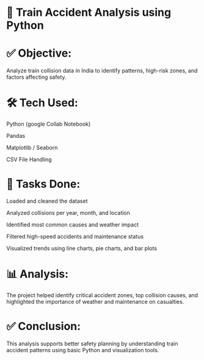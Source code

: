 # 🚆 Train Accident Analysis using Python

# ✅ Objective:
Analyze train collision data in India to identify patterns, high-risk zones, and factors affecting safety.

# 🛠 Tech Used:
Python (google Collab Notebook)

Pandas

Matplotlib / Seaborn

CSV File Handling

# 📌 Tasks Done:
Loaded and cleaned the dataset

Analyzed collisions per year, month, and location

Identified most common causes and weather impact

Filtered high-speed accidents and maintenance status

Visualized trends using line charts, pie charts, and bar plots

# 📊 Analysis:
The project helped identify critical accident zones, top collision causes, and highlighted the importance of weather and maintenance on casualties.

# ✅ Conclusion:
This analysis supports better safety planning by understanding train accident patterns using basic Python and visualization tools.
